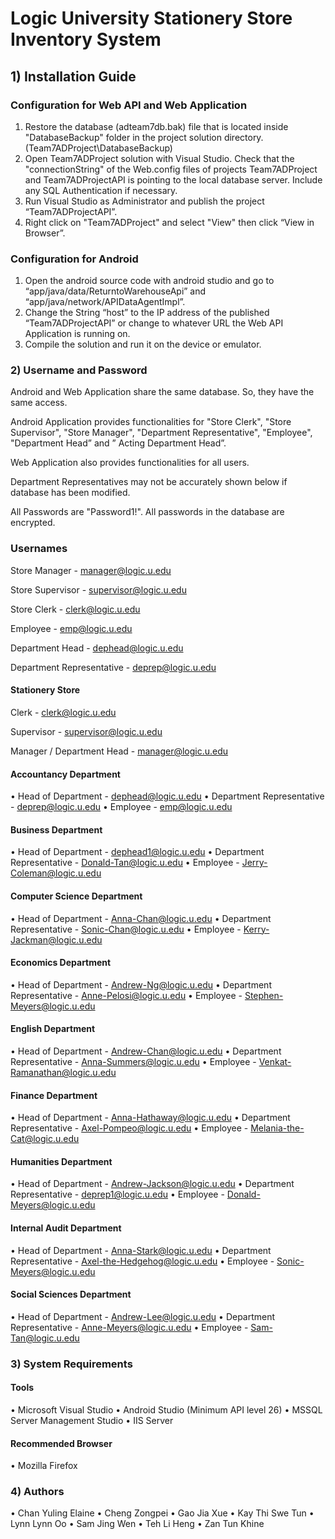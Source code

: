 # Logic University Stationery Store Inventory System

## 1) Installation Guide

### Configuration for Web API and Web Application

1.	Restore the database (adteam7db.bak) file that is located inside "DatabaseBackup" folder in the project solution directory. (Team7ADProject\DatabaseBackup)
2.	Open Team7ADProject solution with Visual Studio. Check that the "connectionString" of the Web.config files of projects Team7ADProject and Team7ADProjectAPI is pointing to the local database server. Include any SQL Authentication if necessary.
3.	Run Visual Studio as Administrator and publish the project “Team7ADProjectAPI”.
4.	Right click on "Team7ADProject" and select "View" then click “View in Browser”.

### Configuration for Android

1.	Open the android source code with android studio and go to “app/java/data/ReturntoWarehouseApi” and “app/java/network/APIDataAgentImpl”.
2.	Change the String “host” to the IP address of the published “Team7ADProjectAPI” or change to whatever URL the Web API Application is running on.
3.	Compile the solution and run it on the device or emulator.

### 2) Username and Password

Android and Web Application share the same database. So, they have the same access.

Android Application provides functionalities for "Store Clerk", "Store Supervisor", "Store Manager", "Department Representative", "Employee", "Department Head” and ” Acting Department Head”.

Web Application also provides functionalities for all users.

Department Representatives may not be accurately shown below if database has been modified.

All Passwords are "Password1!". All passwords in the database are encrypted.

### Usernames

Store Manager			          - 	manager@logic.u.edu

Store Supervisor			      - 	supervisor@logic.u.edu

Store Clerk				          - 	clerk@logic.u.edu

Employee				            - 	emp@logic.u.edu

Department Head			        - 	dephead@logic.u.edu

Department Representative	  - 	deprep@logic.u.edu


#### Stationery Store
Clerk					            -	 clerk@logic.u.edu

Supervisor				        - 	supervisor@logic.u.edu

Manager / Department Head	-	manager@logic.u.edu


#### Accountancy Department
•	Head of Department 		    -	 dephead@logic.u.edu
•	Department Representative	-	 deprep@logic.u.edu
•	Employee 				          -	 emp@logic.u.edu

#### Business Department
•	Head of Department 		    -	dephead1@logic.u.edu
•	Department Representative	-	Donald-Tan@logic.u.edu 
•	Employee 				          -	Jerry-Coleman@logic.u.edu

#### Computer Science Department
•	Head of Department 		    -	Anna-Chan@logic.u.edu 
•	Department Representative	-	Sonic-Chan@logic.u.edu
•	Employee 				          -	Kerry-Jackman@logic.u.edu

#### Economics Department
•	Head of Department 		    -	Andrew-Ng@logic.u.edu
•	Department Representative	-	Anne-Pelosi@logic.u.edu
•	Employee 				          -	Stephen-Meyers@logic.u.edu

#### English Department
•	Head of Department 		    -	Andrew-Chan@logic.u.edu
•	Department Representative -	Anna-Summers@logic.u.edu
•	Employee                  -	Venkat-Ramanathan@logic.u.edu

#### Finance Department
•	Head of Department 		    - Anna-Hathaway@logic.u.edu
•	Department Representative	- Axel-Pompeo@logic.u.edu
•	Employee 				          - Melania-the-Cat@logic.u.edu

#### Humanities Department
•	Head of Department 		    - Andrew-Jackson@logic.u.edu
•	Department Representative	- 	deprep1@logic.u.edu
•	Employee 				          - Donald-Meyers@logic.u.edu

#### Internal Audit Department
•	Head of Department        - Anna-Stark@logic.u.edu
•	Department Representative - Axel-the-Hedgehog@logic.u.edu
•	Employee                  - Sonic-Meyers@logic.u.edu

#### Social Sciences Department
•	Head of Department        - Andrew-Lee@logic.u.edu
•	Department Representative - Anne-Meyers@logic.u.edu
•	Employee                  - Sam-Tan@logic.u.edu

### 3) System Requirements

#### Tools
•	Microsoft Visual Studio
•	Android Studio (Minimum API level 26)
•	MSSQL Server Management Studio
•	IIS Server

#### Recommended Browser 
•	Mozilla Firefox

### 4) Authors
•	Chan Yuling Elaine 
•	Cheng Zongpei 
•	Gao Jia Xue 
•	Kay Thi Swe Tun	
•	Lynn Lynn Oo 
•	Sam Jing Wen 
•	Teh Li Heng 
•	Zan Tun Khine

